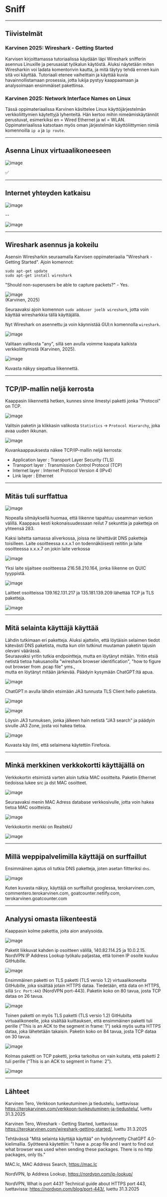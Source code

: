 # Sniff

---

## Tiivistelmät

### Karvinen 2025: Wireshark - Getting Started

Karvisen kirjoittamassa tutoriaalissa käydään läpi Wireshark snifferin asennus Linuxille ja perusasiat työkalun käytöstä.  Aluksi näytetään miten Wiresharkin voi ladata komentorivin kautta, ja mitä täytyy tehdä ennen kuin sitä voi käyttää.  Tutoriaali etenee vaiheittain ja käyttää kuvia havainnollistamaan prosessia, jotta lukija pystyy kaappaamaan  ja analysoimaan ensimmäiset pakettinsa.

### Karvinen 2025: Network Interface Names on Linux

Tässä oppimateriaalissa Karvinen käsittelee Linux käyttöjärjestelmän verkkoliittymien käytettyjä lyhenteitä.
Hän kertoo mihin nimeämiskäytännöt perustuvat, esimerkiksi en = Wired Ethernet ja wl = WLAN. Oppimateriaalissa katsotaan myös oman järjestelmän käyttöliittymien nimiä komennoilla ``ip a`` ja ```ìp route```.

--- 

## Asenna Linux virtuaalikoneeseen 

![image](https://github.com/user-attachments/assets/d80d5413-8c78-4b8f-a921-ef0bb80c597c) 

✅

---

## Internet yhteyden katkaisu

![image](https://github.com/user-attachments/assets/d579cc1d-6aa2-4e97-b0ee-2b1e4f159511)

--

![image](https://github.com/user-attachments/assets/256cb46c-1340-4ce8-8540-777660e4b136)

--- 

## Wireshark asennus ja kokeilu

Asensin Wiresharkin seuraamalla Karvisen oppimateriaalia "Wireshark - Getting Started". Ajoin komennot: 
```
sudo apt-get update
sudo apt-get install wireshark
```
"Should non-superusers be able to capture packets?" - Yes. 

![image](https://github.com/user-attachments/assets/e0cfccfe-06ee-4e77-a827-4aefde037cdc)  
(Karvinen, 2025) 

Seuraavaksi ajoin komennon  ```sudo adduser joelb wireshark```, jotta voin käyttää wiresharkkia tällä käyttäjällä. 

Nyt Wireshark on asennettu ja voin käynnistää GUI:n komennolla ```wireshark```. 

![image](https://github.com/user-attachments/assets/f1eddff4-3ba8-4d01-a0e0-fbc32174db3c)

Valitaan valikosta "any", sillä sen avulla voimme kaapata kaikista verkkoliittymistä (Karvinen, 2025). 

![image](https://github.com/user-attachments/assets/4ead8dd6-3e89-42a4-a85e-8bc30b4e19a3)

Kuvasta näkyy siepattua liikennettä. 

---

## TCP/IP-mallin neljä kerrosta

Kaappasin liikennettä hetken, kunnes sinne ilmestyi paketti jonka "Protocol" on TCP.  

![image](https://github.com/user-attachments/assets/4386281f-7513-4c45-8b6d-7ac51c33cf23)

Valitsin paketin ja klikkasin valikosta `Statistics` -> `Protocol Hierarchy`, joka avaa uuden ikkunan. 

![image](https://github.com/user-attachments/assets/7cbf28bd-793f-4f42-beeb-2633aa62f215)

Kuvankaappauksesta näkee TCP/IP-mallin neljä kerrosta: 

- Application layer : Transport Layer Security (TLS) 
- Transport layer : Transmission Control Protocol (TCP) 
- Internet layer : Internet Protocol Version 4 (IPv4)
- Link layer : Ethernet

---

## Mitäs tuli surffattua

![image](https://github.com/user-attachments/assets/a93c88ab-a2ec-4f48-919a-0ac58ed22b5a)

Nopealla silmäyksellä huomaa, että liikenne tapahtuu useamman verkon välillä. Kaappaus kesti kokonaisuudessaan reilut 7 sekunttia ja paketteja on yhteensä 283. 

Kaksi laitetta samassa aliverkossa, joissa ne lähettävät DNS paketteja toisilleen. Laite osoitteessa x.x.x.1 on todennäköisesti reititin ja laite osoitteessa x.x.x.7 on jokin laite verkossa 

![image](https://github.com/user-attachments/assets/072d78e1-cfe1-48aa-bc2f-e2aff92aed4e)

Yksi laite sijaitsee osoitteessa 216.58.210.164, jonka liikenne on QUIC tyyppistä.  

![image](https://github.com/user-attachments/assets/fef43f62-c350-4043-b4db-131d5a7d92df)

Laitteet osoitteissa 139.162.131.217 ja 135.181.139.209 lähettää TCP ja TLS paketteja.  

![image](https://github.com/user-attachments/assets/0721e7f1-16cf-46aa-831c-311acf72eff2)

---

##  Mitä selainta käyttäjä käyttää

Lähdin tutkimaan eri paketteja. Aluksi ajattelin, että löytäisin selaimen tiedot kätevästi DNS paketista, mutta kun olin tutkinut muutaman paketin tajusin olevani väärässä.   
Seuraavaksi yritin tutkia endpointteja, mutta en löytänyt mitään. Yritin etsiä netistä tietoa hakusanoilla "wireshark browser identification", "how to figure out browser from .pcap file" yms.,  
mutta en löytänyt mitään järkevää. Päädyin kysymään ChatGPT:ltä apua.

![image](https://github.com/user-attachments/assets/4949c397-e781-46af-8ff5-5a350b03fba9)

ChatGPT:n avulla lähdin etsimään JA3 tunnusta TLS Client hello paketista. 

![image](https://github.com/user-attachments/assets/534ab636-6591-4de7-a9bb-d2ba5b3808c5) 

![image](https://github.com/user-attachments/assets/cd76f479-3e71-40a5-bfcf-3d32ed939296)

Löysin JA3 tunnuksen, jonka jälkeen hain netistä "JA3 search" ja päädyin sivulle JA3 Zone, josta voi hakea tietoa.

![image](https://github.com/user-attachments/assets/f3f9b9b5-9748-4720-8f7b-a0ee730f4bbe)

Kuvasta käy ilmi, että selaimena käytettiin Firefoxia. 

--- 

## Minkä merkkinen verkkokortti käyttäjällä on

Verkkokortin etsimistä varten aloin tutkia MAC osoitteita. Paketin Ethernet tiedoissa lukee src ja dst MAC osoitteet. 

![image](https://github.com/user-attachments/assets/4e26fa28-e9a3-4316-90a7-76d289854252)

Seuraavaksi menin MAC Adress database verkkosivulle, jotta voin hakea tietoa MAC osoitteista. 

![image](https://github.com/user-attachments/assets/b7ebad49-35bf-4147-86b8-885b9cd8f1ae)

Verkkokortin merkki on RealtekU

![image](https://github.com/user-attachments/assets/080f59bc-de81-4ef2-b260-4c772a12fbfd)

---

## Millä weppipalvelimilla käyttäjä on surffaillut

Ensimmäinen ajatus oli tutkia DNS paketteja, joten asetan filtteriksi ```dns```. 

![image](https://github.com/user-attachments/assets/395fb549-f87e-4a1c-a32b-78be52f9e1b3)

Kuten kuvasta näkyy, käyttäjä on surffaillut googlessa, terokarvinen.com, commentero.terokarvinen.com, 
goatcounter.netlify.com, terokarvinen.goatcounter.com

---

## Analyysi omasta liikenteestä

Kaappasin kolme pakettia, joita aion analysoida.

![image](https://github.com/user-attachments/assets/df5c3c65-ce2f-41cc-a9fc-c54bae3af7c2)

Paketit liikkuvat kahden ip osoitteen välillä, 140.82.114.25 ja 10.0.2.15. NordVPN IP Address Lookup työkalu paljastaa, että toinen IP osoite kuuluu GitHubille. 

![image](https://github.com/user-attachments/assets/fd8c94a7-60d6-43ec-a6ee-93027fbb729d)

Ensimmäinen paketti on TLS paketti (TLS versio 1.2) virtuaalikoneelta GitHubille, joka sisältää jotain HTTPS dataa. Tiedetään, että data on HTTPS,  
sillä `Src Port:443` (NordVPN port-443). Paketin koko on 80 tavua, josta TCP dataa on 26 tavua. 

![image](https://github.com/user-attachments/assets/9a9224a7-e9e0-4f07-bf8c-9f27187b2b26)

Toinen paketti on myös TLS paketti (TLS versio 1.2) GitHubilta virtuaalikoneelle, joka sisältää kuittauksen, että ensimmäinen paketti 
tuli perille ("This is an ACK to the segment in frame: 1") sekä myös uutta HTTPS dataa, joka lähetetään takaisin. 
Paketin koko on 84 tavua, josta TCP dataa on 30 tavua. 

![image](https://github.com/user-attachments/assets/873e2653-2d1e-4196-885b-56c4e754998b)

Kolmas paketti on TCP paketti, jonka tarkoitus on vain kuitata, että paketti 2 tuli perille ("This is an ACK to segment in frame: 2").

![image](https://github.com/user-attachments/assets/1c09f192-b692-419f-b355-d3b8301cc65d)

--- 

## Lähteet

Karvinen Tero, Verkkoon tunkeutuminen ja tiedustelu, luettavissa: https://terokarvinen.com/verkkoon-tunkeutuminen-ja-tiedustelu/, luettu 31.3.2025

Karvinen Tero, Wireshark - Getting Started, luettavissa: https://terokarvinen.com/wireshark-getting-started/, luettu 31.3.2025

Tehtävässä "Mitä selainta käyttäjä käyttää" on hyödynnetty ChatGPT 4.0-kielimallia. Syötteenä käytettiin: "I have a .pcap file and I want to find out what browser was used when sending these packages. There is no http packages, only tls."

MAC.lc, MAC Address Search, https://mac.lc

NordVPN, Ip Address Lookup, https://nordvpn.com/ip-lookup/

NordVPN, What is port 443? Technical guide about HTTPS port 443, luettavissa: https://nordvpn.com/blog/port-443/, luettu 31.3.2025
